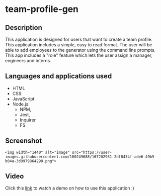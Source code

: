 # team-profile-gen

## Description
This application is designed for users that want to create a team profile. This application includes a simple, easy to read format. The user will be able to add employees to the generator using the command line prompts. This app includes a "role" feature which lets the user assign a manager, engineers and interns. 

## Languages and applications used
* HTML
* CSS
* JavaScript
* Node.js
    - NPM,
    - Jest,
    - Inquirer
    - FS

## Screenshot
    <img width="1440" alt="image" src="https://user-images.githubusercontent.com/100249688/167202931-2df8434f-ade6-49b9-b04a-3d0979864298.png">
    
## Video

Click this <a href= "https://user-images.githubusercontent.com/100249688/167202373-2ed184ce-23ce-4dfc-a6bd-bd0d7f3478e0.mp4">link<a> to watch a demo on how to use this application :)







